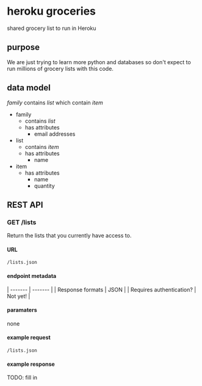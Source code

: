 # heroku groceries

shared grocery list to run in Heroku

## purpose

We are just trying to learn more python and databases so 
don't expect to run millions of grocery lists with this code.

## data model

*family* contains *list* which contain *item*

* family
  * contains *list*
  * has attributes
    * email addresses
* list
  * contains *item*
  * has attributes
    * name
* item
  * has attributes
    * name
    * quantity

## REST API 

### GET /lists

Return the lists that you currently have access to.

#### URL

`/lists.json`

#### endpoint metadata

| ------- | ------- |
| Response formats | JSON |
| Requires authentication? | Not yet! |

#### paramaters

none

#### example request

`/lists.json`

#### example response

TODO: fill in
